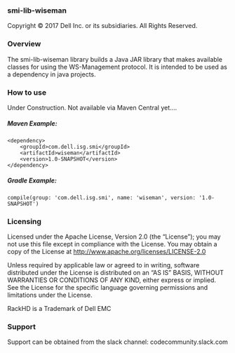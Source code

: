 ### smi-lib-wiseman

Copyright © 2017 Dell Inc. or its subsidiaries.  All Rights Reserved. 

### Overview

The smi-lib-wiseman library builds a Java JAR library that makes available classes for using the WS-Management protocol. It is intended to be used as a dependency in java projects.

### How to use
Under Construction. Not available via Maven Central yet.... 

##### Maven Example:
~~~
<dependency>
    <groupId>com.dell.isg.smi</groupId>
    <artifactId>wiseman</artifactId>
    <version>1.0-SNAPSHOT</version>
</dependency>
~~~

##### Gradle Example:
~~~
compile(group: 'com.dell.isg.smi', name: 'wiseman', version: '1.0-SNAPSHOT')
~~~

### Licensing

Licensed under the Apache License, Version 2.0 (the “License”); you may not use this file except in compliance with the License. You may obtain a copy of the License at http://www.apache.org/licenses/LICENSE-2.0

Unless required by applicable law or agreed to in writing, software distributed under the License is distributed on an “AS IS” BASIS, WITHOUT WARRANTIES OR CONDITIONS OF ANY KIND, either express or implied. See the License for the specific language governing permissions and limitations under the License.

RackHD is a Trademark of Dell EMC

### Support
Support can be obtained from the slack channel:
codecommunity.slack.com
